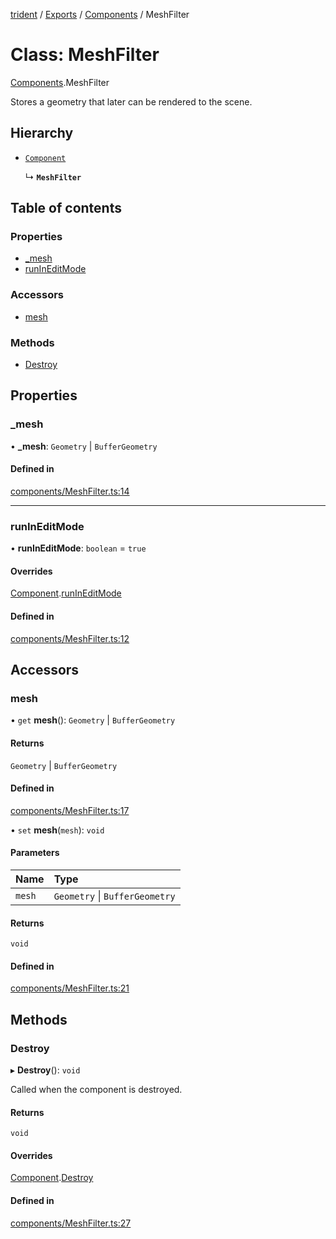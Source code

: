 [trident](../README.md) / [Exports](../modules.md) / [Components](../modules/Components.md) / MeshFilter

# Class: MeshFilter

[Components](../modules/Components.md).MeshFilter

Stores a geometry that later can be rendered to the scene.

## Hierarchy

- [`Component`](Components.Component.md)

  ↳ **`MeshFilter`**

## Table of contents

### Properties

- [\_mesh](Components.MeshFilter.md#_mesh)
- [runInEditMode](Components.MeshFilter.md#runineditmode)

### Accessors

- [mesh](Components.MeshFilter.md#mesh)

### Methods

- [Destroy](Components.MeshFilter.md#destroy)

## Properties

### \_mesh

• **\_mesh**: `Geometry` \| `BufferGeometry`

#### Defined in

[components/MeshFilter.ts:14](https://github.com/AIFanatic/Trident/blob/49a3665/src/components/MeshFilter.ts#L14)

___

### runInEditMode

• **runInEditMode**: `boolean` = `true`

#### Overrides

[Component](Components.Component.md).[runInEditMode](Components.Component.md#runineditmode)

#### Defined in

[components/MeshFilter.ts:12](https://github.com/AIFanatic/Trident/blob/49a3665/src/components/MeshFilter.ts#L12)

## Accessors

### mesh

• `get` **mesh**(): `Geometry` \| `BufferGeometry`

#### Returns

`Geometry` \| `BufferGeometry`

#### Defined in

[components/MeshFilter.ts:17](https://github.com/AIFanatic/Trident/blob/49a3665/src/components/MeshFilter.ts#L17)

• `set` **mesh**(`mesh`): `void`

#### Parameters

| Name | Type |
| :------ | :------ |
| `mesh` | `Geometry` \| `BufferGeometry` |

#### Returns

`void`

#### Defined in

[components/MeshFilter.ts:21](https://github.com/AIFanatic/Trident/blob/49a3665/src/components/MeshFilter.ts#L21)

## Methods

### Destroy

▸ **Destroy**(): `void`

Called when the component is destroyed.

#### Returns

`void`

#### Overrides

[Component](Components.Component.md).[Destroy](Components.Component.md#destroy)

#### Defined in

[components/MeshFilter.ts:27](https://github.com/AIFanatic/Trident/blob/49a3665/src/components/MeshFilter.ts#L27)
